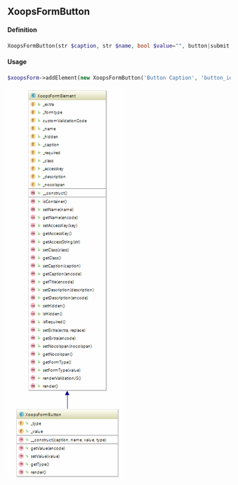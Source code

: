 ## XoopsFormButton

#### Definition
```php
XoopsFormButton(str $caption, str $name, bool $value="", button|submit|reset $type="button")
```

#### Usage
```php
$xoopsForm->addElement(new XoopsFormButton('Button Caption', 'button_id', 'Button-Text', 'submit'));
```


![](../../assets/uml/XoopsFormButton.png)

